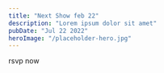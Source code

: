 ```yaml
---
title: "Next Show feb 22"
description: "Lorem ipsum dolor sit amet"
pubDate: "Jul 22 2022"
heroImage: "/placeholder-hero.jpg"
---
```


rsvp now